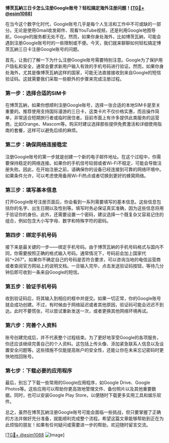 **博茨瓦納三日卡怎么注册Google账号？轻松搞定海外注册问题！[[TG💪+ @esim1088](https://t.me/s/esim1088)]**

在当今这个数字化时代，Google账号几乎是每个人生活和工作中不可或缺的一部分。无论是使用Gmail收发邮件、观看YouTube视频，还是利用Google地图导航，Google的服务都无处不在。然而，如果你身处海外，比如博茨瓦納，可能会遇到注册Google账号时的一些限制或不便。今天，我们就来聊聊如何轻松搞定博茨瓦納三日卡注册Google账号的问题。

首先，让我们了解一下为什么注册Google账号需要特别注意。Google为了保护用户隐私和安全，通常会要求新用户输入有效的手机号码进行验证。然而，如果你身处海外，尤其是像博茨瓦納这样的国家，可能无法直接接收到来自Google的短信验证码。这就需要我们采取一些额外的步骤来完成注册过程。

### **第一步：选择合适的SIM卡**

在博茨瓦納，如果你想顺利注册Google账号，选择一张合适的本地SIM卡是至关重要的。推荐使用支持国际漫游的三日卡，这类卡片不仅价格实惠，而且操作简单，非常适合短期旅行者或临时居住者。目前市面上有许多提供此类服务的运营商，比如Orange、Mascom等。购买时建议选择那些提供免费激活和详细使用指南的套餐，这样可以避免后续的麻烦。

### **第二步：确保网络连接稳定**

注册Google账号的第一步就是创建一个新的电子邮件地址。在这个过程中，你需要保持稳定的网络连接。如果你的手机信号较弱或者Wi-Fi不稳定，可能会导致注册失败。因此，在开始注册之前，请确保你的设备已经连接到可靠的网络环境中。如果条件允许，可以考虑使用备用Wi-Fi热点或者切换到更好的蜂窝网络。

### **第三步：填写基本信息**

打开Google账号注册页面后，你会看到一系列需要填写的基本信息。这些信息包括你的名字、出生日期以及性别等。填写时务必保证真实准确，因为这些信息将用于验证你的身份。此外，还需要设置一个密码，建议选择一个既复杂又容易记住的组合，例如包含大小写字母、数字和特殊字符的密码。

### **第四步：绑定手机号码**

接下来是最关键的一步——绑定手机号码。由于博茨瓦納的手机号码格式与国内不同，你需要按照正确的格式输入号码。通常情况下，号码前会加上国家代码“+267”。如果你不确定自己的号码是否符合要求，可以咨询当地的电信运营商或者查阅官方网站上的说明文档。一旦输入完毕，点击发送验证码按钮，等待几分钟后即可收到一条来自Google的短信。

### **第五步：验证手机号码**

收到验证码后，将其输入到相应的框中并提交。如果一切正常，你的Google账号就会成功创建。不过，有时候由于网络延迟或者其他原因，验证码可能会迟迟不到达。此时不要慌张，可以尝试重新发送一次，或者更换其他网络环境再试。

### **第六步：完善个人资料**

账号创建完成后，并不代表整个过程结束。为了更好地享受Google的各项服务，你还应该继续完善自己的个人资料。这包括上传头像、添加紧急联系人信息以及设置安全问题等。这些措施不仅能提高账户的安全性，还能让你在未来忘记密码时更快地找回账号。

### **第七步：下载必要的应用程序**

最后，别忘了下载一些常用的Google应用程序，如Google Drive、Google Photos等。这些应用可以帮助你更高效地管理文件、备份照片以及其他重要数据。同时，也可以安装Google Play Store，以便随时下载更多实用工具和娱乐软件。

总之，虽然在博茨瓦納注册Google账号可能会面临一些挑战，但只要掌握了正确的方法并做好充分准备，就能顺利完成整个流程。希望这篇文章能够帮助到正在为此烦恼的朋友！如果有任何疑问或需要进一步的帮助，欢迎随时留言交流。

[[TG💪+ @esim1088](https://t.me/s/esim1088) ![Image](https://i.postimg.cc/4NQfJmqS/Snipaste-2025-05-13-00-14-12.png)]